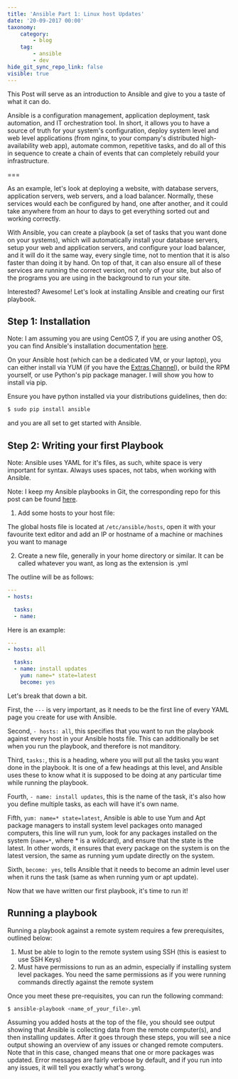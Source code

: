 ```yaml
---
title: 'Ansible Part 1: Linux host Updates'
date: '20-09-2017 00:00'
taxonomy:
    category:
        - blog
    tag:
        - ansible
        - dev
hide_git_sync_repo_link: false
visible: true
---
```


This Post will serve as an introduction to Ansible and give to you a taste of what it can do.

Ansible is a configuration management, application deployment, task automation, and IT orchestration tool. In short, it allows you to have a source of truth for your system's configuration, deploy system level and web level applications (from nginx, to your company's distributed high-availability web app), automate common, repetitive tasks, and do all of this in sequence to create a chain of events that can completely rebuild your infrastructure.

===

As an example, let's look at deploying a website, with database servers, application servers, web servers, and a load balancer. Normally, these services would each be configured by hand, one after another, and it could take anywhere from an hour to days to get everything sorted out and working correctly.

With Ansible, you can create a playbook (a set of tasks that you want done on your systems), which will automatically install your database servers, setup your web and application servers, and configure your load balancer, and it will do it the same way, every single time, not to mention that it is also faster than doing it by hand. On top of that, it can also ensure all of these services are running the correct version, not only of your site, but also of the programs you are using in the background to run your site.

Interested? Awesome! Let's look at installing Ansible and creating our first playbook.

## Step 1: Installation

Note: I am assuming you are using CentOS 7, if you are using another OS, you can find Ansible's installation documentation [here](http://docs.ansible.com/ansible/latest/intro_installation.html).

On your Ansible host (which can be a dedicated VM, or your laptop), you can either install via YUM (if you have the [Extras Channel](https://access.redhat.com/solutions/912213)), or build the RPM yourself, or use Python's pip package manager. I will show you how to install via pip.

Ensure you have python installed via your distributions guidelines, then do:

```sh
$ sudo pip install ansible
```

and you are all set to get started with Ansible.

## Step 2: Writing your first Playbook

Note: Ansible uses YAML for it's files, as such, white space is very important for syntax. Always uses spaces, not tabs, when working with Ansible.

Note: I keep my Ansible playbooks in Git, the corresponding repo for this post can be found [here](https://git.justin-tech.com/ansible/yum_update).

1. Add some hosts to your host file:

The global hosts file is located at `/etc/ansible/hosts`, open it with your favourite text editor and add an IP or hostname of a machine or machines you want to manage

2. Create a new file, generally in your home directory or similar. It can be called whatever you want, as long as the extension is .yml

The outline will be as follows:

```yaml
---
- hosts:

  tasks:
  - name:
```

Here is an example:

```yaml
---
- hosts: all

  tasks:
  - name: install updates
    yum: name=* state=latest
    become: yes
```

Let's break that down a bit.

First, the `---` is very important, as it needs to be the first line of every YAML page you create for use with Ansible.

Second, `- hosts: all`, this specifies that you want to run the playbook against every host in your Ansible hosts file. This can additionally be set when you run the playbook, and therefore is not manditory.

Third, `tasks:`, this is a heading, where you will put all the tasks you want done in the playbook. It is one of a few headings at this level, and Ansible uses these to know what it is supposed to be doing at any particular time while running the playbook.

Fourth, `- name: install updates`, this is the name of the task, it's also how you define multiple tasks, as each will have it's own name.

Fifth, `yum: name=* state=latest`, Ansible is able to use Yum and Apt package managers to install system level packages onto managed computers, this line will run yum, look for any packages installed on the system (`name=*`, where * is a wildcard), and ensure that the state is the latest. In other words, it ensures that every package on the system is on the latest version, the same as running yum update directly on the system.

Sixth, `become: yes`, tells Ansible that it needs to become an admin level user when it runs the task (same as when running yum or apt update).

Now that we have written our first playbook, it's time to run it!

## Running a playbook

Running a playbook against a remote system requires a few prerequisites, outlined below:

1. Must be able to login to the remote system using SSH (this is easiest to use SSH Keys)
2. Must have permissions to run as an admin, especially if installing system level packages. You need the same permissions as if you were running commands directly against the remote system

Once you meet these pre-requisites, you can run the following command:

```sh
$ ansible-playbook <name_of_your_file>.yml
```

Assuming you added hosts at the top of the file, you should see output showing that Ansible is collecting data from the remote computer(s), and then installing updates. After it goes through these steps, you will see a nice output showing an overview of any issues or changed remote computers. Note that in this case, changed means that one or more packages was updated. Error messages are fairly verbose by default, and if you run into any issues, it will tell you exactly what's wrong.